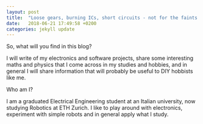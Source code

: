 ```yaml
---
layout: post
title:  "Loose gears, burning ICs, short circuits - not for the faints of heart!"
date:   2018-06-21 17:49:58 +0200
categories: jekyll update
---
```

So, what will you find in this blog? 

I will write of my electronics and software projects, share some interesting maths and physics that I come across in my studies and hobbies, and in general I will share information that will probably be useful to DIY hobbists like me.

Who am I?

I am a graduated Electrical Engineering student at an Italian university, now studying Robotics at ETH Zurich. I like to play around with electronics, experiment with simple robots and in general apply what I study. 

